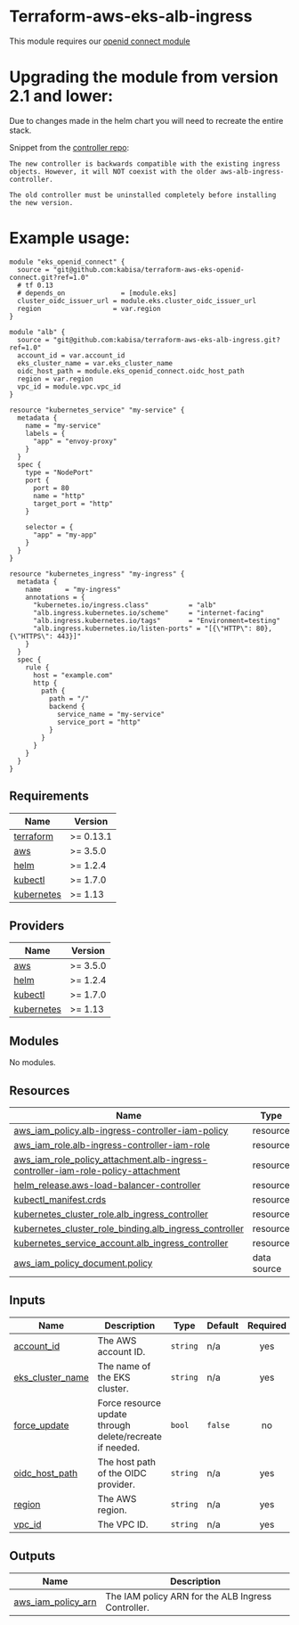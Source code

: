 # Terraform-aws-eks-alb-ingress

This module requires our [openid connect module](https://github.com/kabisa/terraform-aws-eks-openid-connect)

# Upgrading the module from version 2.1 and lower:
Due to changes made in the helm chart you will need to recreate the entire stack.

Snippet from the [controller repo](https://github.com/kubernetes-sigs/aws-load-balancer-controller/):
```
The new controller is backwards compatible with the existing ingress objects. However, it will NOT coexist with the older aws-alb-ingress-controller. 

The old controller must be uninstalled completely before installing the new version.
```

# Example usage:

```hcl-terraform
module "eks_openid_connect" {
  source = "git@github.com:kabisa/terraform-aws-eks-openid-connect.git?ref=1.0"
  # tf 0.13
  # depends_on              = [module.eks]
  cluster_oidc_issuer_url = module.eks.cluster_oidc_issuer_url
  region                  = var.region
}

module "alb" {
  source = "git@github.com:kabisa/terraform-aws-eks-alb-ingress.git?ref=1.0"
  account_id = var.account_id
  eks_cluster_name = var.eks_cluster_name
  oidc_host_path = module.eks_openid_connect.oidc_host_path
  region = var.region
  vpc_id = module.vpc.vpc_id
}

resource "kubernetes_service" "my-service" {
  metadata {
    name = "my-service"
    labels = {
      "app" = "envoy-proxy"
    }
  }
  spec {
    type = "NodePort"
    port {
      port = 80
      name = "http"
      target_port = "http"
    }

    selector = {
      "app" = "my-app"
    }
  }
}

resource "kubernetes_ingress" "my-ingress" {
  metadata {
    name      = "my-ingress"
    annotations = {
      "kubernetes.io/ingress.class"          = "alb"
      "alb.ingress.kubernetes.io/scheme"     = "internet-facing"
      "alb.ingress.kubernetes.io/tags"       = "Environment=testing"
      "alb.ingress.kubernetes.io/listen-ports" = "[{\"HTTP\": 80}, {\"HTTPS\": 443}]"
    }
  }
  spec {
    rule {
      host = "example.com"
      http {
        path {
          path = "/"
          backend {
            service_name = "my-service"
            service_port = "http"
          }
        }
      }
    }
  }
}
```

## Requirements

| Name | Version |
|------|---------|
| <a name="requirement_terraform"></a> [terraform](#requirement\_terraform) | >= 0.13.1 |
| <a name="requirement_aws"></a> [aws](#requirement\_aws) | >= 3.5.0 |
| <a name="requirement_helm"></a> [helm](#requirement\_helm) | >= 1.2.4 |
| <a name="requirement_kubectl"></a> [kubectl](#requirement\_kubectl) | >= 1.7.0 |
| <a name="requirement_kubernetes"></a> [kubernetes](#requirement\_kubernetes) | >= 1.13 |

## Providers

| Name | Version |
|------|---------|
| <a name="provider_aws"></a> [aws](#provider\_aws) | >= 3.5.0 |
| <a name="provider_helm"></a> [helm](#provider\_helm) | >= 1.2.4 |
| <a name="provider_kubectl"></a> [kubectl](#provider\_kubectl) | >= 1.7.0 |
| <a name="provider_kubernetes"></a> [kubernetes](#provider\_kubernetes) | >= 1.13 |

## Modules

No modules.

## Resources

| Name | Type |
|------|------|
| [aws_iam_policy.alb-ingress-controller-iam-policy](https://registry.terraform.io/providers/hashicorp/aws/latest/docs/resources/iam_policy) | resource |
| [aws_iam_role.alb-ingress-controller-iam-role](https://registry.terraform.io/providers/hashicorp/aws/latest/docs/resources/iam_role) | resource |
| [aws_iam_role_policy_attachment.alb-ingress-controller-iam-role-policy-attachment](https://registry.terraform.io/providers/hashicorp/aws/latest/docs/resources/iam_role_policy_attachment) | resource |
| [helm_release.aws-load-balancer-controller](https://registry.terraform.io/providers/hashicorp/helm/latest/docs/resources/release) | resource |
| [kubectl_manifest.crds](https://registry.terraform.io/providers/gavinbunney/kubectl/latest/docs/resources/manifest) | resource |
| [kubernetes_cluster_role.alb_ingress_controller](https://registry.terraform.io/providers/hashicorp/kubernetes/latest/docs/resources/cluster_role) | resource |
| [kubernetes_cluster_role_binding.alb_ingress_controller](https://registry.terraform.io/providers/hashicorp/kubernetes/latest/docs/resources/cluster_role_binding) | resource |
| [kubernetes_service_account.alb_ingress_controller](https://registry.terraform.io/providers/hashicorp/kubernetes/latest/docs/resources/service_account) | resource |
| [aws_iam_policy_document.policy](https://registry.terraform.io/providers/hashicorp/aws/latest/docs/data-sources/iam_policy_document) | data source |

## Inputs

| Name | Description | Type | Default | Required |
|------|-------------|------|---------|:--------:|
| <a name="input_account_id"></a> [account\_id](#input\_account\_id) | The AWS account ID. | `string` | n/a | yes |
| <a name="input_eks_cluster_name"></a> [eks\_cluster\_name](#input\_eks\_cluster\_name) | The name of the EKS cluster. | `string` | n/a | yes |
| <a name="input_force_update"></a> [force\_update](#input\_force\_update) | Force resource update through delete/recreate if needed. | `bool` | `false` | no |
| <a name="input_oidc_host_path"></a> [oidc\_host\_path](#input\_oidc\_host\_path) | The host path of the OIDC provider. | `string` | n/a | yes |
| <a name="input_region"></a> [region](#input\_region) | The AWS region. | `string` | n/a | yes |
| <a name="input_vpc_id"></a> [vpc\_id](#input\_vpc\_id) | The VPC ID. | `string` | n/a | yes |

## Outputs

| Name | Description |
|------|-------------|
| <a name="output_aws_iam_policy_arn"></a> [aws\_iam\_policy\_arn](#output\_aws\_iam\_policy\_arn) | The IAM policy ARN for the ALB Ingress Controller. |